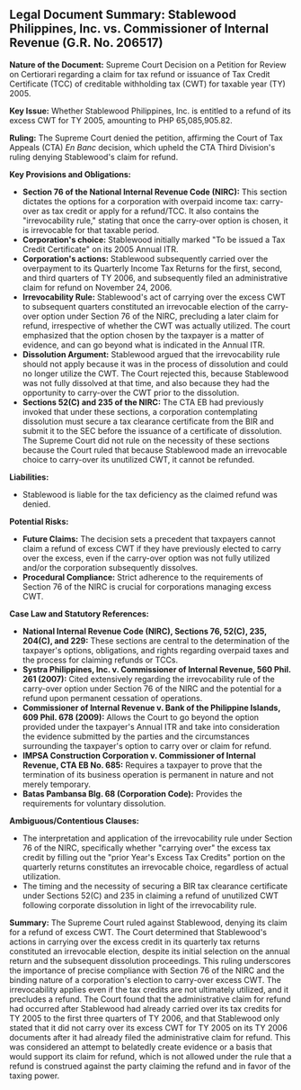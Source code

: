 ## Legal Document Summary: Stablewood Philippines, Inc. vs. Commissioner of Internal Revenue (G.R. No. 206517)

**Nature of the Document:** Supreme Court Decision on a Petition for Review on Certiorari regarding a claim for tax refund or issuance of Tax Credit Certificate (TCC) of creditable withholding tax (CWT) for taxable year (TY) 2005.

**Key Issue:** Whether Stablewood Philippines, Inc. is entitled to a refund of its excess CWT for TY 2005, amounting to PHP 65,085,905.82.

**Ruling:** The Supreme Court denied the petition, affirming the Court of Tax Appeals (CTA) *En Banc* decision, which upheld the CTA Third Division's ruling denying Stablewood's claim for refund.

**Key Provisions and Obligations:**

*   **Section 76 of the National Internal Revenue Code (NIRC):** This section dictates the options for a corporation with overpaid income tax: carry-over as tax credit or apply for a refund/TCC.  It also contains the "irrevocability rule," stating that once the carry-over option is chosen, it is irrevocable for that taxable period.
*   **Corporation's choice:** Stablewood initially marked "To be issued a Tax Credit Certificate" on its 2005 Annual ITR.
*   **Corporation's actions:** Stablewood subsequently carried over the overpayment to its Quarterly Income Tax Returns for the first, second, and third quarters of TY 2006, and subsequently filed an administrative claim for refund on November 24, 2006.
*   **Irrevocability Rule:** Stablewood's act of carrying over the excess CWT to subsequent quarters constituted an irrevocable election of the carry-over option under Section 76 of the NIRC, precluding a later claim for refund, irrespective of whether the CWT was actually utilized. The court emphasized that the option chosen by the taxpayer is a matter of evidence, and can go beyond what is indicated in the Annual ITR.
*   **Dissolution Argument:** Stablewood argued that the irrevocability rule should not apply because it was in the process of dissolution and could no longer utilize the CWT.  The Court rejected this, because Stablewood was not fully dissolved at that time, and also because they had the opportunity to carry-over the CWT prior to the dissolution.
*   **Sections 52(C) and 235 of the NIRC:** The CTA EB had previously invoked that under these sections, a corporation contemplating dissolution must secure a tax clearance certificate from the BIR and submit it to the SEC before the issuance of a certificate of dissolution. The Supreme Court did not rule on the necessity of these sections because the Court ruled that because Stablewood made an irrevocable choice to carry-over its unutilized CWT, it cannot be refunded.

**Liabilities:**

*   Stablewood is liable for the tax deficiency as the claimed refund was denied.

**Potential Risks:**

*   **Future Claims:** The decision sets a precedent that taxpayers cannot claim a refund of excess CWT if they have previously elected to carry over the excess, even if the carry-over option was not fully utilized and/or the corporation subsequently dissolves.
*   **Procedural Compliance:** Strict adherence to the requirements of Section 76 of the NIRC is crucial for corporations managing excess CWT.

**Case Law and Statutory References:**

*   **National Internal Revenue Code (NIRC), Sections 76, 52(C), 235, 204(C), and 229:** These sections are central to the determination of the taxpayer's options, obligations, and rights regarding overpaid taxes and the process for claiming refunds or TCCs.
*   **Systra Philippines, Inc. v. Commissioner of Internal Revenue, 560 Phil. 261 (2007):**  Cited extensively regarding the irrevocability rule of the carry-over option under Section 76 of the NIRC and the potential for a refund upon permanent cessation of operations.
*   **Commissioner of Internal Revenue v. Bank of the Philippine Islands, 609 Phil. 678 (2009):** Allows the Court to go beyond the option provided under the taxpayer's Annual ITR and take into consideration the evidence submitted by the parties and the circumstances surrounding the taxpayer's option to carry over or claim for refund.
*   **IMPSA Construction Corporation v. Commissioner of Internal Revenue, CTA EB No. 685:** Requires a taxpayer to prove that the termination of its business operation is permanent in nature and not merely temporary.
*   **Batas Pambansa Blg. 68 (Corporation Code):** Provides the requirements for voluntary dissolution.

**Ambiguous/Contentious Clauses:**

*   The interpretation and application of the irrevocability rule under Section 76 of the NIRC, specifically whether "carrying over" the excess tax credit by filling out the "prior Year's Excess Tax Credits" portion on the quarterly returns constitutes an irrevocable choice, regardless of actual utilization.
*   The timing and the necessity of securing a BIR tax clearance certificate under Sections 52(C) and 235 in claiming a refund of unutilized CWT following corporate dissolution in light of the irrevocability rule.

**Summary:** The Supreme Court ruled against Stablewood, denying its claim for a refund of excess CWT. The Court determined that Stablewood's actions in carrying over the excess credit in its quarterly tax returns constituted an irrevocable election, despite its initial selection on the annual return and the subsequent dissolution proceedings. This ruling underscores the importance of precise compliance with Section 76 of the NIRC and the binding nature of a corporation's election to carry-over excess CWT. The irrevocability applies even if the tax credits are not ultimately utilized, and it precludes a refund. The Court found that the administrative claim for refund had occurred after Stablewood had already carried over its tax credits for TY 2005 to the first three quarters of TY 2006, and that Stablewood only stated that it did not carry over its excess CWT for TY 2005 on its TY 2006 documents after it had already filed the administrative claim for refund. This was considered an attempt to belatedly create evidence or a basis that would support its claim for refund, which is not allowed under the rule that a refund is construed against the party claiming the refund and in favor of the taxing power.
